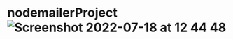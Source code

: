 # nodemailerProject![Screenshot 2022-07-18 at 12 44 48](https://user-images.githubusercontent.com/38457345/179505353-afcd2f99-c5cd-4d1e-9f1c-a40a4879ec3b.png)
